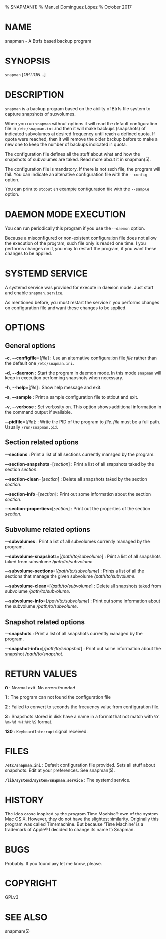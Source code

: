 % SNAPMAN(1)
% Manuel Domínguez López
% October 2017

# NAME

snapman - A Btrfs based backup program

# SYNOPSIS

`snapman` [*OPTION*...]

# DESCRIPTION

`snapman` is a backup program based on the ability of Btrfs file system to 
capture snapshots of subvolumes.

When you run `snapman` without options it will read the default 
configuration file in `/etc/snapman.ini` and then it will make 
backups (snapshots) of indicated subvolumes at desired frequency until
reach a defined quota. If quota were reached, then it will remove the older
backup before to make a new one to keep the number of backups indicated in
quota.

The configuration file defines all the stuff about what and how the 
snapshots of subvolumes are taked. Read more about it in snapman(5).

The configuration file is mandatory. If there is not such file, the 
program will fail. You can indicate an altenative configuration file
with the `--config` option.

You can print to `stdout` an example configuration file with the 
`--sample` option.

# DAEMON MODE EXECUTION

You can run periodically this program if you use the `--daemon` option.

Because a misconfigured or non-existent configuration file does not allow the 
execution of the program, such file only is readed one time. I you performs 
changes on it, you may to restart the program, if you want these changes to be 
applied.

# SYSTEMD SERVICE

A systemd service was provided for execute in daemon mode. Just start and 
enable `snapman.service`.

As mentioned before, you must restart the service if you performs changes on 
configuration file and want these changes to be applied.

# OPTIONS

## General options

**-c**, **--configfile**=[*file*]
:    Use an alternative configuration file *file* rather than the default one 
`/etc/snapman.ini`.

**-d**, **--daemon**
:    Start the program in daemon mode. In this mode `snapman` will keep in 
execution performing snapshots when necessary.

**-h**, **--help**=[*file*]
:    Show help message and exit.
  
**-s**, **--sample**
:    Print a sample configuration file to stdout and exit.
  
**-v**, **--verbose**
:    Set verbosity on. This option shows additional information in the command 
output if available.

**--pidfile**=[*file*]:
:    Write the PID of the program to *file*. *file* must be a full path. 
Usually `/run/snapman.pid`.


## Section related options

**--sections**
:   Print a list of all sections currently managed by the program.

**--section-snapshots**=[*section*]
:   Print a list of all snapshots taked by the section *section*.

**--section-clean**=[*section*]
:   Delete all snapshots taked by the section *section*.

**--section-info**=[*section*]
:   Print out some information about the section *section*.

**--section-properties**=[*section*]
:   Print out the properties of the section *section*.

## Subvolume related options

**--subvolumes**
:   Print a list of all subvolumes currently managed by the program.

**--subvolume-snapshots**=[*/path/to/subvolume*]
:   Print a list of all snapshots taked from subvolume */path/to/subvolume*.

**--subvolume-sections**=[*/path/to/subvolume*]
:   Prints a list of all the sections that manage the given subvolume
*/path/to/subvolume*.

**--subvolume-clean**=[*/path/to/subvolume*]
:   Delete all snapshots taked from subvolume */path/to/subvolume*.

**--subvolume-info**=[*/path/to/subvolume*]
:   Print out some information about the subvolume */path/to/subvolume*.

## Snapshot related options

**--snapshots**
:   Print a list of all snapshots currently managed by the program.

**--snapshot-info**=[*/path/to/snapshot*]
:   Print out some information about the snapshot */path/to/snapshot*.

# RETURN VALUES

**0**
:    Normal exit. No errors founded.

**1**
:    The program can not found the configuration file.
    
**2**
:    Failed to convert to seconds the frecuency value from configuration file.
    
**3**
:    Snapshots stored in disk have a name in a format that not match with 
`%Y-%m-%d %H:%M:%S` format.

**130**
:    `KeyboardInterrupt` signal received.
    
# FILES

**`/etc/snapman.ini`**
:    Default configuration file provided. Sets all stuff about snapshots. Edit 
at your preferences. See snapman(5).
    
**`/lib/systemd/system/snapman.service`**
:    The systemd service.


# HISTORY

The idea arose inspired by the program Time Machine® own of the system Mac OS 
X. However, they do not have the slightest similarity. Originally this program 
was called Timemachine. But because 'Time Machine' is a trademark of Apple® I 
decided to change its name to Snapman.

# BUGS

Probably. If you found any let me know, please.


# COPYRIGHT

GPLv3


# SEE ALSO

snapman(5)

